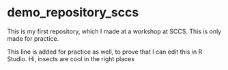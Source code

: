 # demo_repository_sccs
This is my first repository, which I made at a workshop at SCCS. This is only made for practice. 

This line is added for practice as well, to prove that I can edit this in R Studio. 
Hi, insects are cool in the right places